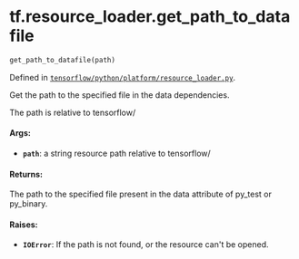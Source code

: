<div itemscope itemtype="http://developers.google.com/ReferenceObject">
<meta itemprop="name" content="tf.resource_loader.get_path_to_datafile" />
</div>

# tf.resource_loader.get_path_to_datafile

``` python
get_path_to_datafile(path)
```



Defined in [`tensorflow/python/platform/resource_loader.py`](https://www.tensorflow.org/code/tensorflow/python/platform/resource_loader.py).

Get the path to the specified file in the data dependencies.

The path is relative to tensorflow/

#### Args:

* <b>`path`</b>: a string resource path relative to tensorflow/


#### Returns:

  The path to the specified file present in the data attribute of py_test
  or py_binary.


#### Raises:

* <b>`IOError`</b>: If the path is not found, or the resource can't be opened.